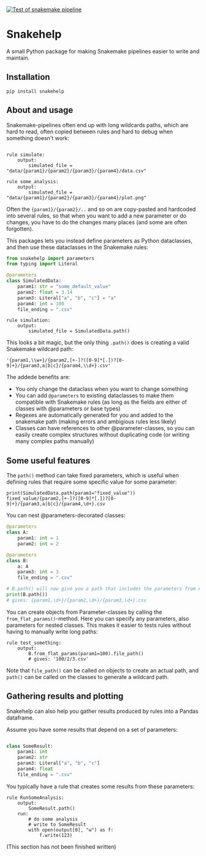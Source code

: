 [![Test of snakemake pipeline]( https://github.com/bioinf-benchmarking/mapping-benchmarking/actions/workflows/test.yml/badge.svg)](https://github.com/bioinf-benchmarking/mapping-benchmarking/actions/workflows/test.yml)


# Snakehelp

A small Python package for making Snakemake pipelines easier to write and maintain.

## Installation

```
pip install snakehelp
```

## About and usage

Snakemake-pipelines often end up with long wildcards paths, which are hard to read, often copied between rules and hard to debug when something doesn't work:

```snakemake

rule simulate:
    output:
        simulated_file = "data/{param1}/{param2}/{param3}/{param4}/data.csv"

rule some_analysis:
    output:
        simulated_file = "data/{param1}/{param2}/{param3}/{param4}/plot.png"
```

Often the `{param1}/{param2}/..` and so on are copy-pasted and hardcoded into several rules, so that when
you want to add a new parameter or do changes, you have to do the changes many places (and some are often forgotten).

This packages lets you instead define parameters as Python dataclasses, and then use these dataclasses in the Snakemake rules:

```python
from snakehelp import parameters
from typing import Literal

@parameters
class SimulatedData:
    param1: str = "some_default_value"
    param2: float = 3.14
    param3: Literal["a", "b", "c"] = "a"
    param4: int = 100
    file_ending = ".csv"
```

```snakemake
rule simulation:
    output:
        simulated_file = SimulatedData.path()
```

This looks a bit magic, but the only thing `.path()` does is creating a valid Snakemake wildcard path:

```
'{param1,\\w+}/{param2,[+-]?([0-9]*[.])?[0-9]+}/{param3,a|b|c}/{param4,\\d+}.csv'
```

The addede benefits are:

* You only change the dataclass when you want to change something
* You can add `@parameters` to existing dataclasses to make them compatible with Snakemake rules (as long as the fields are either of classes with @parameters or base types)
* Regexes are automatically generated for you and added to the snakemake path (making errors and ambigious rules less likely)
* Classes can have references to other @parameter-classes, so you can easily create complex structures without duplicating code (or writing many complex paths manually)

## Some useful features

The `path()` method can take fixed parameters, which is useful when defining rules that require some specific value for some parameter:

    print(SimulatedData.path(param1="fixed_value"))
    fixed_value/{param2,[+-]?([0-9]*[.])?[0-9]+}/{param3,a|b|c}/{param4,\d+}.csv

You can nest @parameters-decorated classes:

```python
@parameters
class A:
    param1: int = 1
    param2: int = 2

@parameters
class B:
    a: A
    param3: int = 3
    file_ending = ".csv"

# B.path() will now give you a path that includes the parameters from A:
print(B.path())
# gives: {param1,\d+}/{param2,\d+}/{param3,\d+}.csv
```

You can create objects from Parameter-classes by calling the `from_flat_params()`-method. Here you can specify any parameters, also parameters for nested classes. This makes it easier to tests rules without having to manually write long paths:

```snakemake
rule test_something:
    output:
        B.from_flat_params(param1=100).file_path()
        # gives: '100/2/3.csv'
```

Note that `file_path()` can be called on objects to create an actual path, and `path()` can be called on the classes to generate a wildcard path.


## Gathering results and plotting

Snakehelp can also help you gather results produced by rules into a Pandas dataframe.

Assume you have some results that depend on a set of parameters:

```python

class SomeResult:
    param1: int
    param2: str
    param3: Literal["a", "b", "c"]
    param4: float
    file_ending = ".csv"
```

You typically have a rule that creates some results from these parameters:

```snakemake
rule RunSomeAnalysis:
    output:
        SomeResult.path()
    run:
        # do some analysis
        # write to SomeResult
        with open(output[0], "w") as f:
            f.write(123)
```

(This section has not been finished written)


